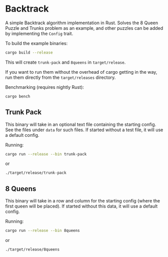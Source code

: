 # Backtrack
A simple Backtrack algorithm implementation in Rust.
Solves the 8 Queen Puzzle and Trunks problem as an example, and other puzzles
can be added by implementing the `Config` trait.

To build the example binaries:
```bash
cargo build --release
```

This will create `trunk-pack` and `8queens` in `target/release`.

If you want to run them without the overhead of cargo getting in the way, run
them directly from the `target/releases` directory.

Benchmarking (requires nightly Rust):
```bash
cargo bench
```

## Trunk Pack
This binary will take in an optional text file containing the starting config.
See the files under `data` for such files. If started without a test file,
it will use a default config.

Running:
```bash
cargo run --release --bin trunk-pack
```
or
```bash
./target/release/trunk-pack
```

## 8 Queens
This binary will take in a row and column for the starting config (where the 
first queen will be placed). If started without this data, it will use a default
config.

Running:
```bash
cargo run --release --bin 8queens
```
or
```bash
./target/release/8queens
```
